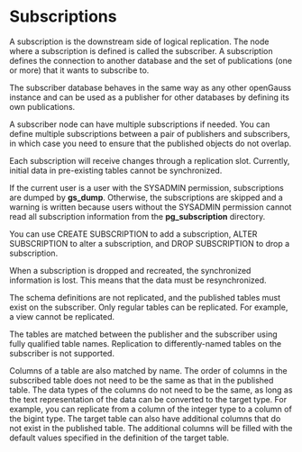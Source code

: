 # Subscriptions<a name="EN-US_TOPIC_0289900926"></a>

A subscription is the downstream side of logical replication. The node where a subscription is defined is called the subscriber. A subscription defines the connection to another database and the set of publications (one or more) that it wants to subscribe to.

The subscriber database behaves in the same way as any other openGauss instance and can be used as a publisher for other databases by defining its own publications.

A subscriber node can have multiple subscriptions if needed. You can define multiple subscriptions between a pair of publishers and subscribers, in which case you need to ensure that the published objects do not overlap.

Each subscription will receive changes through a replication slot. Currently, initial data in pre-existing tables cannot be synchronized.

If the current user is a user with the SYSADMIN permission, subscriptions are dumped by **gs\_dump**. Otherwise, the subscriptions are skipped and a warning is written because users without the SYSADMIN permission cannot read all subscription information from the **pg\_subscription** directory.

You can use CREATE SUBSCRIPTION to add a subscription, ALTER SUBSCRIPTION to alter a subscription, and DROP SUBSCRIPTION to drop a subscription.

When a subscription is dropped and recreated, the synchronized information is lost. This means that the data must be resynchronized.

The schema definitions are not replicated, and the published tables must exist on the subscriber. Only regular tables can be replicated. For example, a view cannot be replicated.

The tables are matched between the publisher and the subscriber using fully qualified table names. Replication to differently-named tables on the subscriber is not supported.

Columns of a table are also matched by name. The order of columns in the subscribed table does not need to be the same as that in the published table. The data types of the columns do not need to be the same, as long as the text representation of the data can be converted to the target type. For example, you can replicate from a column of the integer type to a column of the bigint type. The target table can also have additional columns that do not exist in the published table. The additional columns will be filled with the default values specified in the definition of the target table.
